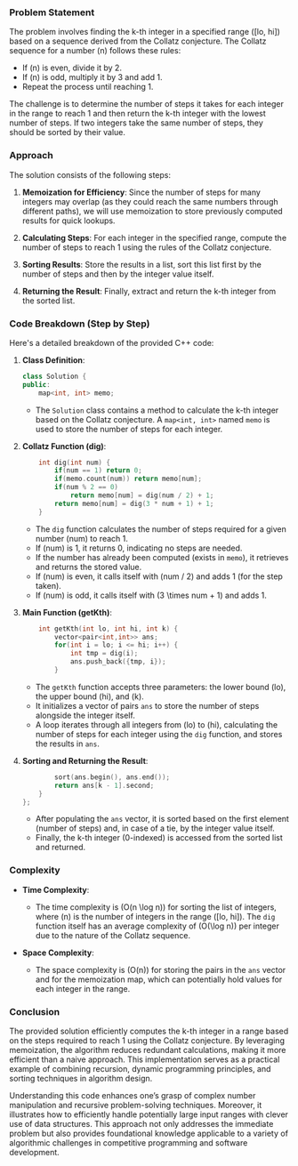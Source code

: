### Problem Statement

The problem involves finding the k-th integer in a specified range \([lo, hi]\) based on a sequence derived from the Collatz conjecture. The Collatz sequence for a number \(n\) follows these rules:
- If \(n\) is even, divide it by 2.
- If \(n\) is odd, multiply it by 3 and add 1.
- Repeat the process until reaching 1.

The challenge is to determine the number of steps it takes for each integer in the range to reach 1 and then return the k-th integer with the lowest number of steps. If two integers take the same number of steps, they should be sorted by their value.

### Approach

The solution consists of the following steps:

1. **Memoization for Efficiency**: Since the number of steps for many integers may overlap (as they could reach the same numbers through different paths), we will use memoization to store previously computed results for quick lookups.

2. **Calculating Steps**: For each integer in the specified range, compute the number of steps to reach 1 using the rules of the Collatz conjecture.

3. **Sorting Results**: Store the results in a list, sort this list first by the number of steps and then by the integer value itself.

4. **Returning the Result**: Finally, extract and return the k-th integer from the sorted list.

### Code Breakdown (Step by Step)

Here's a detailed breakdown of the provided C++ code:

1. **Class Definition**:
   ```cpp
   class Solution {
   public:
       map<int, int> memo;
   ```
   - The `Solution` class contains a method to calculate the k-th integer based on the Collatz conjecture. A `map<int, int>` named `memo` is used to store the number of steps for each integer.

2. **Collatz Function (dig)**:
   ```cpp
       int dig(int num) {
           if(num == 1) return 0;
           if(memo.count(num)) return memo[num];
           if(num % 2 == 0)
               return memo[num] = dig(num / 2) + 1;
           return memo[num] = dig(3 * num + 1) + 1;        
       }
   ```
   - The `dig` function calculates the number of steps required for a given number \(num\) to reach 1.
   - If \(num\) is 1, it returns 0, indicating no steps are needed.
   - If the number has already been computed (exists in `memo`), it retrieves and returns the stored value.
   - If \(num\) is even, it calls itself with \(num / 2\) and adds 1 (for the step taken).
   - If \(num\) is odd, it calls itself with \(3 \times num + 1\) and adds 1.

3. **Main Function (getKth)**:
   ```cpp
       int getKth(int lo, int hi, int k) {
           vector<pair<int,int>> ans;
           for(int i = lo; i <= hi; i++) {
               int tmp = dig(i);
               ans.push_back({tmp, i});
           }
   ```
   - The `getKth` function accepts three parameters: the lower bound \(lo\), the upper bound \(hi\), and \(k\).
   - It initializes a vector of pairs `ans` to store the number of steps alongside the integer itself.
   - A loop iterates through all integers from \(lo\) to \(hi\), calculating the number of steps for each integer using the `dig` function, and stores the results in `ans`.

4. **Sorting and Returning the Result**:
   ```cpp
           sort(ans.begin(), ans.end());
           return ans[k - 1].second;
       }
   };
   ```
   - After populating the `ans` vector, it is sorted based on the first element (number of steps) and, in case of a tie, by the integer value itself.
   - Finally, the k-th integer (0-indexed) is accessed from the sorted list and returned.

### Complexity

- **Time Complexity**:
  - The time complexity is \(O(n \log n)\) for sorting the list of integers, where \(n\) is the number of integers in the range \([lo, hi]\). The `dig` function itself has an average complexity of \(O(\log n)\) per integer due to the nature of the Collatz sequence.

- **Space Complexity**:
  - The space complexity is \(O(n)\) for storing the pairs in the `ans` vector and for the memoization map, which can potentially hold values for each integer in the range.

### Conclusion

The provided solution efficiently computes the k-th integer in a range based on the steps required to reach 1 using the Collatz conjecture. By leveraging memoization, the algorithm reduces redundant calculations, making it more efficient than a naive approach. This implementation serves as a practical example of combining recursion, dynamic programming principles, and sorting techniques in algorithm design.

Understanding this code enhances one’s grasp of complex number manipulation and recursive problem-solving techniques. Moreover, it illustrates how to efficiently handle potentially large input ranges with clever use of data structures. This approach not only addresses the immediate problem but also provides foundational knowledge applicable to a variety of algorithmic challenges in competitive programming and software development.